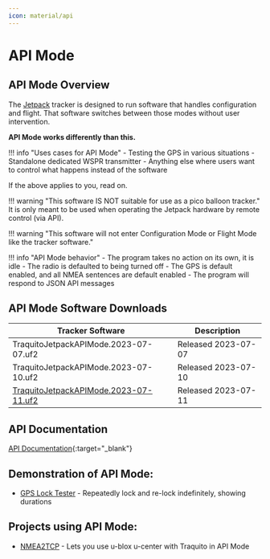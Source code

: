 ```yaml
---
icon: material/api
---
```

# API Mode

## API Mode Overview

The [Jetpack](../../tracker/README.md) tracker is designed to run software that handles configuration and flight.
That software switches between those modes without user intervention.

**API Mode works differently than this.**

!!! info "Uses cases for API Mode"
    - Testing the GPS in various situations
    - Standalone dedicated WSPR transmitter
    - Anything else where users want to control what happens instead of the software

If the above applies to you, read on.

!!! warning "This software IS NOT suitable for use as a pico balloon tracker."
    It is only meant to be used when operating the Jetpack hardware by remote control (via API).

!!! warning "This software will not enter Configuration Mode or Flight Mode like the tracker software."

!!! info "API Mode behavior"
    - The program takes no action on its own, it is idle
    - The radio is defaulted to being turned off
    - The GPS is default enabled, and all NMEA sentences are default enabled
    - The program will respond to JSON API messages

            

## API Mode Software Downloads

| Tracker Software | Description |
| --- | --- |
| TraquitoJetpackAPIMode.2023-07-07.uf2 | Released 2023-07-07 |
| TraquitoJetpackAPIMode.2023-07-10.uf2 | Released 2023-07-10 |
| [TraquitoJetpackAPIMode.2023-07-11.uf2](TraquitoJetpackAPIMode.2023-07-11.uf2) | Released 2023-07-11 |

              

## API Documentation

[API Documentation](./TraquitoJetpackAPI.html){:target="_blank"}
  

## Demonstration of API Mode:

- [GPS Lock Tester](./gps/) - Repeatedly lock and re-lock indefinitely, showing durations

            

## Projects using API Mode:

- [NMEA2TCP](https://github.com/SteveRan/NMEA2TCP) - Lets you use u-blox u-center with Traquito in API Mode

